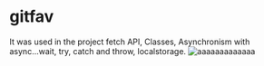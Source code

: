 # gitfav
It was used in the project
fetch API,
Classes,
Asynchronism with async...wait,
try, catch and throw,
localstorage.
![aaaaaaaaaaaaa](https://user-images.githubusercontent.com/57227255/186244335-04cd22cd-6a2f-441a-8402-4e0981f72eac.png)
